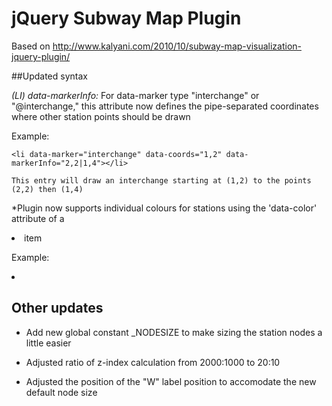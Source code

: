 jQuery Subway Map Plugin
========================

Based on http://www.kalyani.com/2010/10/subway-map-visualization-jquery-plugin/



##Updated syntax

*(LI) data-markerInfo:* For data-marker type "interchange" or "@interchange," this attribute now defines the pipe-separated coordinates where other station points should be drawn

Example:

    <li data-marker="interchange" data-coords="1,2" data-markerInfo="2,2|1,4"></li>

    This entry will draw an interchange starting at (1,2) to the points (2,2) then (1,4)


*Plugin now supports individual colours for stations using the 'data-color' attribute
of a <li> item

Example:
		<li data-coords='{0},{1}' data-marker='interchange' data-labelPos='{3}' data-color='red'></li>

## Other updates

* Add new global constant _NODESIZE to make sizing the station nodes a little easier

* Adjusted ratio of z-index calculation from 2000:1000 to 20:10

* Adjusted the position of the "W" label position to accomodate the new default node size



